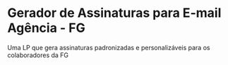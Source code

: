 # Gerador de Assinaturas para E-mail Agência - FG
Uma LP que gera assinaturas padronizadas e personalizáveis para os colaboradores da FG
